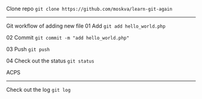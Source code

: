 Clone repo
`git clone https://github.com/moskva/learn-git-again`

---

Git workflow of adding new file
01 Add
`git add hello_world.php`

02 Commit
`git commit -m "add hello_world.php"`

03 Push
`git push`

04 Check out the status
`git status`

ACPS

---

Check out the log
`git log`

